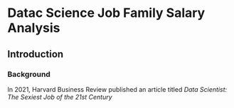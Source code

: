 # Datac Science Job Family Salary Analysis

## Introduction

### Background

In 2021, Harvard Business Review published an article titled _Data Scientist: The Sexiest Job of the 21st Century_

